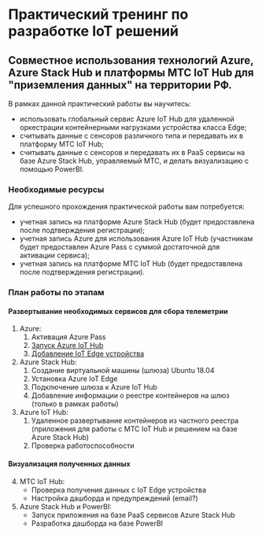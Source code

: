 # Практический тренинг по разработке IoT решений
## Совместное использования технологий Azure, Azure Stack Hub и платформы МТС IoT Hub для "приземления данных" на территории РФ.
В рамках данной практический работы вы научитесь:
- использовать глобальный сервис Azure IoT Hub для удаленной оркестрации контейнерными нагрузками устройства класса Edge;
- считывать данные с сенсоров различного типа и передавать их в платформу МТС IoT Hub;
- считывать данные с сенсоров и передавать их в PaaS сервисы на базе Azure Stack Hub, управляемый МТС, и делать визуализацию с помощью PowerBI.

### Необходимые ресурсы
Для успешного прохождения практической работы вам потребуется:
- учетная запись на платформе Azure Stack Hub (будет предоставлена после подтверждения регистрации);
- учетная запись Azure для использования Azure IoT Hub (участникам будет предоставлен Azure Pass с суммой достаточной для активации сервиса);
- учетная запись на платформе МТС IoT Hub (будет предоставлена после подтверждения регистрации).

### План работы по этапам
#### Развертывание необходимых сервисов для сбора телеметрии
1. Azure:
   1. Активация Azure Pass
   2. [Запуск Azure IoT Hub](https://github.com/dmitriyteteruk/IoT-HOL-MTS-AwaraIT/blob/main/1.2-Setup-Azure-IoT-Hub.md)
   3. [Добавление IoT Edge устройства](https://github.com/dmitriyteteruk/IoT-HOL-MTS-AwaraIT/blob/main/1.3-AddIoT-Edge-Device-To-Azure-IoT-Hub.md)
2. Azure Stack Hub:
   1. Создание виртуальной машины (шлюза) Ubuntu 18.04
   2. Установка Azure IoT Edge
   3. Подключение шлюза к Azure IoT Hub
   4. Добавление информации о реестре контейнеров на шлюз (только в рамках работы)
3. Azure IoT Hub:
   1. Удаленное развертывание контейнеров из частного реестра (приложения для работы с МТС IoT Hub и решением на базе Azure Stack Hub)
   2. Проверка работоспособности
#### Визуализация полученных данных
4. МТС IoT Hub:
    - Проверка получения данных с IoT Edge устройства
    - Настройка дашборда и предупреждений (email?)
5. Azure Stack Hub и PowerBI:
    - Запуск приложения на базе PaaS сервисов Azure Stack Hub
    - Разработка дашборда на базе PowerBI
